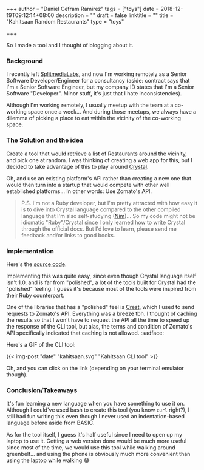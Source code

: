 +++
author = "Daniel Cefram Ramirez"
tags = ["toys"]
date = 2018-12-19T09:12:14+08:00
description = ""
draft = false
linktitle = ""
title = "Kahitsaan Random Restaurants"
type = "toys"

+++

So I made a tool and I thought of blogging about it.

### Background

I recently left [SplitmediaLabs](https://www.splitmedialabs.com), and now I'm working remotely as a Senior Software Developer/Engineer for a consultancy (aside: contract says that I'm a Senior Software Engineer, but my company ID states that I'm a Senior Software "Developer". Minor stuff, it's just that I hate inconsistencies).

Although I'm working remotely, I usually meetup with the team at a co-working space once a week...
And during those meetups, we always have a dilemma of picking a place to eat within the vicinity of the co-working space.

### The Solution and the idea

Create a tool that would retrieve a list of Restaurants around the vicinity, and pick one at random.
I was thinking of creating a web app for this, but I decided to take advantage of this to play around [Crystal](https://crystal-lang.org).

Oh, and use an existing platform's API rather than creating a new one that would then turn into a
startup that would compete with other well established platforms... In other words: Use Zomato's API.

> P.S. I'm not a Ruby developer, but I'm pretty attracted with how easy it is to dive into Crystal language compared to the
> other compiled language that I'm also self-studying ([Nim](https://nim-lang.org))... So my code might not be idiomatic
> "Ruby"/Crystal since I only learned how to write Crystal through the official docs. But I'd love to learn, please send me
> feedback and/or links to good books.

### Implementation

Here's the [source code](https://github.com/dcefram/kahitsaan).

Implementing this was quite easy, since even though Crystal language itself isn't 1.0, and is far from "polished", a lot of the tools built for Crystal had the "polished" feeling. I guess it's because most of the tools were inspired from their Ruby counterpart.

One of the libraries that has a "polished" feel is [Crest](https://github.com/mamantoha/crest), which I used to send requests to Zomato's API. Everything was a breeze tbh. I thought of caching the results so that I won't have to request the API all the time to speed up the response of the CLI tool, but alas, the terms and condition of Zomato's API specifically indicated that caching is not allowed. :sadface:

Here's a GIF of the CLI tool:

{{< img-post "date" "kahitsaan.svg" "Kahitsaan CLI tool" >}}

Oh, and you can click on the link (depending on your terminal emulator though).

### Conclusion/Takeaways

It's fun learning a new language when you have something to use it on. Although I could've used bash to create this tool (you know `curl` right?), I still had fun writing this even though I never used an indentation-based language before aside from BASIC.

As for the tool itself, I guess it's half useful since I need to open up my laptop to use it. Getting a web version done would be much more useful since most of the time, we would use this tool while walking around greenbelt... and using the phone is obviously much more convenient than using the laptop while walking :joy:

